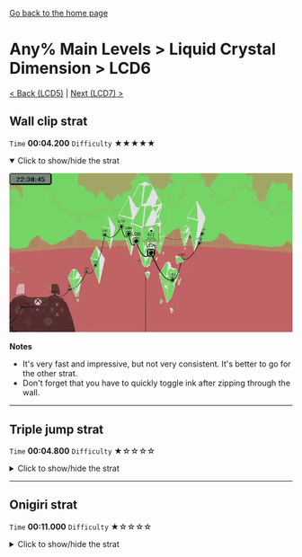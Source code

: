 [Go back to the home page](https://github.com/Doublevil/scbspeedrun)

# Any% Main Levels > Liquid Crystal Dimension > LCD6

[< Back (LCD5)](https://github.com/Doublevil/scbspeedrun/blob/main/levels/any_ml/LCD/LCD5.md) | [Next (LCD7) >](https://github.com/Doublevil/scbspeedrun/blob/main/levels/any_ml/LCD/LCD7.md)

## Wall clip strat

`Time` **00:04.200** `Difficulty` ★★★★★
<details open>
  <summary>Click to show/hide the strat</summary>

  [![Strat animation](https://github.com/Doublevil/scbspeedrun/blob/main/media/levels/LCD/LCD6_WallClipStrat.webp)](https://github.com/Doublevil/scbspeedrun/blob/main/media/levels/LCD/LCD6_WallClipStrat.mp4?raw=true)

  **Notes**
  - It's very fast and impressive, but not very consistent. It's better to go for the other strat.
  - Don't forget that you have to quickly toggle ink after zipping through the wall.
</details>

---
## Triple jump strat

`Time` **00:04.800** `Difficulty` ★☆☆☆☆
<details>
  <summary>Click to show/hide the strat</summary>

  [![Strat animation](https://github.com/Doublevil/scbspeedrun/blob/main/media/levels/LCD/LCD6_Strat.webp)](https://github.com/Doublevil/scbspeedrun/blob/main/media/levels/LCD/LCD6_Strat.mp4?raw=true)

  **Notes**
  - The second dash is a swap dash - if you switch to ink cart during the last frames of your dash, you'll get a boost that allows you to fall to the other side without touching the ground, saving something like half a second.
</details>

---
## Onigiri strat

`Time` **00:11.000** `Difficulty` ★☆☆☆☆
<details>
  <summary>Click to show/hide the strat</summary>

  [![Strat animation](https://github.com/Doublevil/scbspeedrun/blob/main/media/levels/LCD/LCD6_OnigiriStrat.webp)](https://github.com/Doublevil/scbspeedrun/blob/main/media/levels/LCD/LCD6_OnigiriStrat.mp4?raw=true)
</details>
